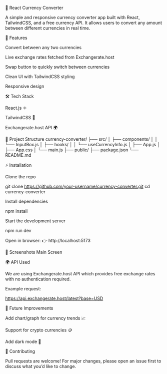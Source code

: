 💱 React Currency Converter

A simple and responsive currency converter app built with React, TailwindCSS, and a free currency API.
It allows users to convert any amount between different currencies in real time.

🚀 Features

Convert between any two currencies

Live exchange rates fetched from Exchangerate.host

Swap button to quickly switch between currencies

Clean UI with TailwindCSS styling

Responsive design

🛠️ Tech Stack

React.js ⚛️

TailwindCSS 🎨

Exchangerate.host API 🌍

📂 Project Structure
currency-converter/
├── src/
│   ├── components/
│   │   └── InputBox.js
│   ├── hooks/
│   │   └── useCurrencyInfo.js
│   ├── App.js
│   ├── App.css
│   └── main.js
├── public/
├── package.json
└── README.md

⚡ Installation

Clone the repo

git clone https://github.com/your-username/currency-converter.git
cd currency-converter


Install dependencies

npm install


Start the development server

npm run dev


Open in browser:
👉 http://localhost:5173

📸 Screenshots
Main Screen

🌍 API Used

We are using Exchangerate.host API
 which provides free exchange rates with no authentication required.

Example request:

https://api.exchangerate.host/latest?base=USD

🔮 Future Improvements

Add chart/graph for currency trends 📈

Support for crypto currencies 🪙

Add dark mode 🌙

🤝 Contributing

Pull requests are welcome! For major changes, please open an issue first to discuss what you’d like to change.
